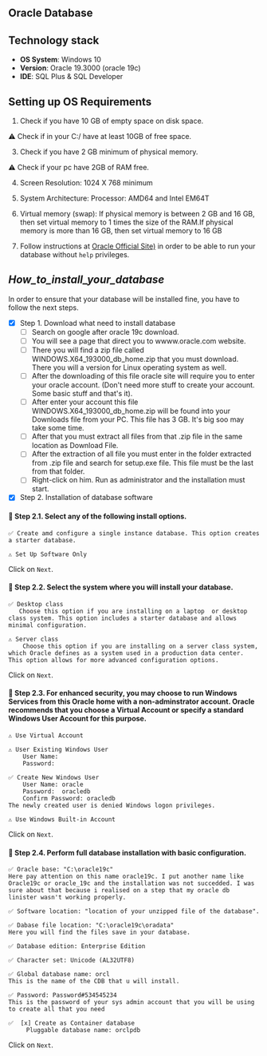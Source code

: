 ## Oracle Database

## Technology stack  
- **OS System**: Windows 10
- **Version**: Oracle 19.3000 (oracle 19c)
- **IDE**: SQL Plus & SQL Developer

## Setting up OS Requirements
1. Check if you have 10 GB of empty space on disk space.
   
⚠️ Check if in your C:/ have at least 10GB of free space.

3. Check if you have 2 GB minimum of physical memory.
   
⚠️ Check if your pc have 2GB of RAM free.

4. Screen Resolution: 1024 X 768 minimum

5. System Architecture: Processor: AMD64 and Intel EM64T

6. Virtual memory (swap): If physical memory is between 2 GB and 16 GB, then set virtual memory to 1 times the size of the RAM.If physical memory is more than 16 GB, then set virtual memory to 16 GB

7. Follow instructions at [Oracle Official Site)](https://docs.oracle.com/en/database/oracle/oracle-database/19/ntdbi/operating-system-checklist-oracle-database-installation-microsoft-windows.html) in order to be able to run your database without `help` privileges. 

## _How_to_install_your_database_

In order to ensure that your database will be installed fine, you have to follow the next steps.

- [x] Step 1. Download what need to install database 
     - [ ] Search on google after oracle 19c download.
     - [ ] You will see a page that direct you to wwww.oracle.com website.
     - [ ] There you will find a zip file called WINDOWS.X64_193000_db_home.zip that you must download.
           There you will a version for Linux operating system as well.
     - [ ] After the downloading of this file oracle site will require you to enter your oracle account. (Don't need more stuff to create your account. Some basic stuff and that's it).
     - [ ] After enter your account this file  WINDOWS.X64_193000_db_home.zip will be found into your Downloads file from your PC. This file has 3 GB. It's big soo may take some time.
     - [ ] After that you must extract all files from that .zip file in the same location as Download File.
     - [ ] After the extraction of all file you must enter in the folder extracted from .zip file and search for setup.exe file. This file must be the last from that folder.
     - [ ] Right-click on him. Run as administrator and the installation must start.
- [x] Step 2. Installation of database software
    
#### 🔽 Step 2.1. Select any of the following install options. 
```
✅ Create amd configure a single instance database. This option creates a starter database.
```
```
⚠️ Set Up Software Only 
```
Click on `Next`.

#### 🔽 Step 2.2. Select the system where you will install your database. 
```
✅ Desktop class
   Choose this option if you are installing on a laptop  or desktop class system. This option includes a starter database and allows minimal configuration. 
```
```
⚠️ Server class
    Choose this option if you are installing on a server class system, which Oracle defines as a system used in a production data center. This option allows for more advanced configuration options. 
```
Click on `Next`.

#### 🔽 Step 2.3. For enhanced security, you may choose  to run Windows Services  from this Oracle home  with a non-adminstrator account. Oracle recommends that you choose a Virtual Account or specify a standard Windows User Account for this purpose. 
```
⚠️ Use Virtual Account
```
```
⚠️ User Existing Windows User
    User Name:
    Password: 
```   
```
✅ Create New Windows User
    User Name: oracle
    Password:  oracledb
    Confirm Password: oracledb
The newly created user is denied Windows logon privileges.
```
```
⚠️ Use Windows Built-in Account
```       
Click on `Next`.

#### 🔽 Step 2.4. Perform full database installation with basic configuration. 
```
✅ Oracle base: "C:\oracle19c"
Here pay attention on this name oracle19c. I put another name like Oracle19c or oracle_19c and the installation was not succedded. I was sure about that because i realised on a step that my oracle db linister wasn't working properly.
```
```
✅ Software location: "location of your unzipped file of the database".
```   
```
✅ Dabase file location: "C:\oracle19c\oradata"
Here you will find the files save in your database.
```
```
✅ Database edition: Enterprise Edition
```
```
✅ Character set: Unicode (AL32UTF8)
```
```
✅ Global database name: orcl
This is the name of the CDB that u will install.
```
```
✅ Password: Password#534545234
This is the password of your sys admin account that you will be using to create all that you need
```
```
✅  [x] Create as Container database
     Pluggable database name: orclpdb
```

Click on `Next`.
